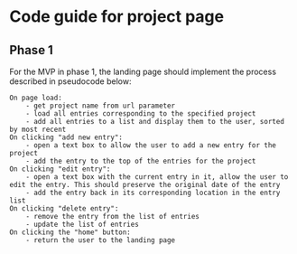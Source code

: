# Code guide for project page

## Phase 1

For the MVP in phase 1, the landing page should implement the process described in pseudocode below:

```
On page load:
    - get project name from url parameter
    - load all entries corresponding to the specified project
    - add all entries to a list and display them to the user, sorted by most recent
On clicking "add new entry":
    - open a text box to allow the user to add a new entry for the project
    - add the entry to the top of the entries for the project
On clicking "edit entry":
    - open a text box with the current entry in it, allow the user to edit the entry. This should preserve the original date of the entry
    - add the entry back in its corresponding location in the entry list
On clicking "delete entry":
    - remove the entry from the list of entries
    - update the list of entries
On clicking the "home" button:
    - return the user to the landing page
```
